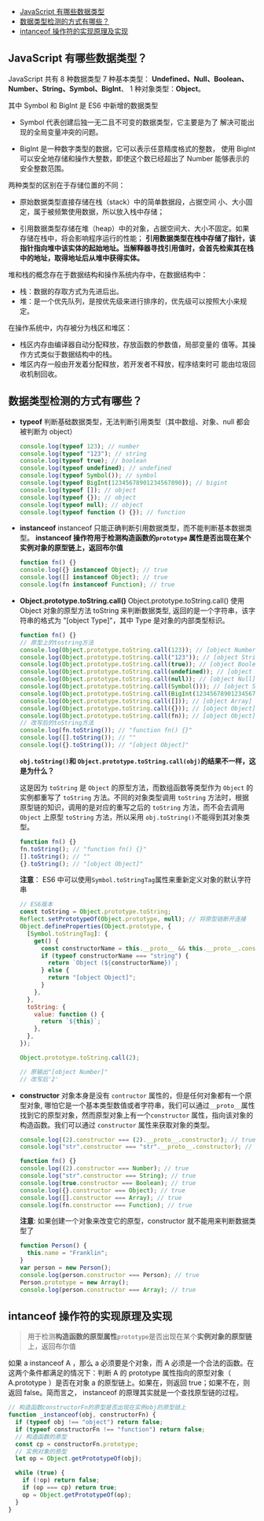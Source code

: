 <!-- START doctoc generated TOC please keep comment here to allow auto update -->
<!-- DON'T EDIT THIS SECTION, INSTEAD RE-RUN doctoc TO UPDATE -->

- [JavaScript 有哪些数据类型](#javascript-%E6%9C%89%E5%93%AA%E4%BA%9B%E6%95%B0%E6%8D%AE%E7%B1%BB%E5%9E%8B%E5%AE%83%E4%BB%AC%E7%9A%84%E5%8C%BA%E5%88%AB)
- [数据类型检测的方式有哪些？](#%E6%95%B0%E6%8D%AE%E7%B1%BB%E5%9E%8B%E6%A3%80%E6%B5%8B%E7%9A%84%E6%96%B9%E5%BC%8F%E6%9C%89%E5%93%AA%E4%BA%9B)
- [intanceof 操作符的实现原理及实现](#intanceof-%E6%93%8D%E4%BD%9C%E7%AC%A6%E7%9A%84%E5%AE%9E%E7%8E%B0%E5%8E%9F%E7%90%86%E5%8F%8A%E5%AE%9E%E7%8E%B0)

<!-- END doctoc generated TOC please keep comment here to allow auto update -->

## JavaScript 有哪些数据类型？

JavaScript 共有 8 种数据类型
7 种基本类型： **Undefined、Null、Boolean、Number、String、Symbol、BigInt**、
1 种对象类型：**Object**。

其中 Symbol 和 BigInt 是 ES6 中新增的数据类型

- Symbol 代表创建后独一无二且不可变的数据类型，它主要是为了
  解决可能出现的全局变量冲突的问题。

- BigInt 是一种数字类型的数据，它可以表示任意精度格式的整数，
  使用 BigInt 可以安全地存储和操作大整数，即使这个数已经超出了
  Number 能够表示的安全整数范围。

两种类型的区别在于存储位置的不同：

- 原始数据类型直接存储在栈（stack）中的简单数据段，占据空间
  小、大小固定，属于被频繁使用数据，所以放入栈中存储；

- 引用数据类型存储在堆（heap）中的对象，占据空间大、大小不固定。如果存储在栈中，将会影响程序运行的性能；
  **引用数据类型在栈中存储了指针，该指针指向堆中该实体的起始地址。当解释器寻找引用值时，会首先检索其在栈中的地址，取得地址后从堆中获得实体。**

堆和栈的概念存在于数据结构和操作系统内存中，在数据结构中：

- 栈：数据的存取方式为先进后出。
- 堆：是一个优先队列，是按优先级来进行排序的，优先级可以按照大小来规定。

在操作系统中，内存被分为栈区和堆区：

- 栈区内存由编译器自动分配释放，存放函数的参数值，局部变量的
  值等。其操作方式类似于数据结构中的栈。
- 堆区内存一般由开发着分配释放，若开发者不释放，程序结束时可
  能由垃圾回收机制回收。

## 数据类型检测的方式有哪些？

- **typeof**
  判断基础数据类型，无法判断引用类型（其中数组、对象、null 都会被判断为 object）

  ```js
  console.log(typeof 123); // number
  console.log(typeof "123"); // string
  console.log(typeof true); // boolean
  console.log(typeof undefined); // undefined
  console.log(typeof Symbol()); // symbol
  console.log(typeof BigInt(12345678901234567890)); // bigint
  console.log(typeof []); // object
  console.log(typeof {}); // object
  console.log(typeof null); // object
  console.log(typeof function () {}); // function
  ```

- **instanceof**
  instanceof 只能正确判断引用数据类型，而不能判断基本数据类型。
  **instanceof 操作符用于检测构造函数的`prototype` 属性是否出现在某个实例对象的原型链上，返回布尔值**

  ```js
  function fn() {}
  console.log({} instanceof Object); // true
  console.log([] instanceof Object); // true
  console.log(fn instanceof Function); // true
  ```

- **Object.prototype.toString.call()**
  Object.prototype.toString.call() 使用 Object 对象的原型方法 toString 来判断数据类型, 返回的是一个字符串，该字符串的格式为 "[object Type]"，其中 Type 是对象的内部类型标识。

  ```js
  function fn() {}
  // 原型上的tostring方法
  console.log(Object.prototype.toString.call(123)); // [object Number]
  console.log(Object.prototype.toString.call("123")); // [object String]
  console.log(Object.prototype.toString.call(true)); // [object Boolean]
  console.log(Object.prototype.toString.call(undefined)); // [object Undefined]
  console.log(Object.prototype.toString.call(null)); // [object Null]
  console.log(Object.prototype.toString.call(Symbol())); // [object Symbol]
  console.log(Object.prototype.toString.call(BigInt(12345678901234567890))); // [object BigInt]
  console.log(Object.prototype.toString.call([])); // [object Array]
  console.log(Object.prototype.toString.call({})); // [object Object]
  console.log(Object.prototype.toString.call(fn)); // [object Object]
  // 改写后的toString方法
  console.log(fn.toString()); // "function fn() {}"
  console.log([].toString()); // ""
  console.log({}.toString()); // "[object Object]"
  ```

  **`obj.toString()`和 `Object.prototype.toString.call(obj)`的结果不一样，这是为什么？**

  这是因为 `toString` 是 `Object` 的原型方法，而数组函数等类型作为 `Object` 的实例都重写了 `toString` 方法。不同的对象类型调用 `toString` 方法时，根据原型链的知识，调用的是对应的重写之后的 `toString` 方法，而不会去调用 `Object` 上原型 `toString` 方法，所以采用 `obj.toString()`不能得到其对象类型。

  ```js
  function fn() {}
  fn.toString(); // "function fn() {}"
  [].toString(); // ""
  {}.toString(); // "[object Object]"
  ```

  **注意**： ES6 中可以使用`Symbol.toStringTag`属性来重新定义对象的默认字符串

  ```js
  // ES6版本
  const toString = Object.prototype.toString;
  Reflect.setPrototypeOf(Object.prototype, null); // 将原型链断开连接
  Object.defineProperties(Object.prototype, {
    [Symbol.toStringTag]: {
      get() {
        const constructorName = this.__proto__ && this.__proto__.constructor ? this.__proto__.constructor.name : "";
        if (typeof constructorName === "string") {
          return `Object (${constructorName})`;
        } else {
          return "[object Object]";
        }
      },
    },
    toString: {
      value: function () {
        return `${this}`;
      },
    },
  });

  Object.prototype.toString.call(2);

  // 原输出"[object Number]"
  // 改写后'2'
  ```

- **constructor**
  对象本身是没有 `contructor` 属性的，但是任何对象都有一个原型对象, 哪怕它是一个基本类型数值或者字符串，我们可以通过`__proto__`属性找到它的原型对象，然而原型对象上有一个`constructor` 属性，指向该对象的构造函数。我们可以通过 `constructor` 属性来获取对象的类型。

  ```js
  console.log((2).constructor === (2).__proto__.constructor); // true
  console.log("str".constructor === "str".__proto__.constructor); // true
  ```

  ```js
  function fn() {}
  console.log((2).constructor === Number); // true
  console.log("str".constructor === String); // true
  console.log(true.constructor === Boolean); // true
  console.log({}.constructor === Object); // true
  console.log([].constructor === Array); // true
  console.log(fn.constructor === Function); // true
  ```

  **注意**: 如果创建一个对象来改变它的原型，constructor 就不能用来判断数据类型了

  ```js
  function Person() {
    this.name = "Franklin";
  }
  var person = new Person();
  console.log(person.constructor === Person); // true
  Person.prototype = new Array();
  console.log(person.constructor === Array); // true
  ```

## intanceof 操作符的实现原理及实现

> 用于检测**构造函数的原型属性**`prototype`是否出现在某个**实例对象的原型链**上，返回布尔值

如果 a instanceof A ，那么 a 必须要是个对象，而 A 必须是一个合法的函数。在这两个条件都满足的情况下：判断 A 的 prototype 属性指向的原型对象（ A.prototype ）是否在对象 a 的原型链上。如果在，则返回 true；如果不在，则返回 false。简而言之， instanceof 的原理其实就是一个查找原型链的过程。

```js
// 构造函数constructorFn的原型是否出现在实例obj的原型链上
function _instanceof(obj, constructorFn) {
  if (typeof obj !== "object") return false;
  if (typeof constructorFn !== "function") return false;
  // 构造函数的原型
  const cp = constructorFn.prototype;
  // 实例对象的原型
  let op = Object.getPrototypeOf(obj);

  while (true) {
    if (!op) return false;
    if (op === cp) return true;
    op = Object.getPrototypeOf(op);
  }
}
```
